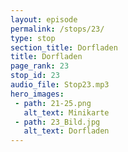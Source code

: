 ```yaml
---
layout: episode
permalink: /stops/23/
type: stop
section_title: Dorfladen
title: Dorfladen
page_rank: 23
stop_id: 23
audio_file: Stop23.mp3
hero_images:
 - path: 21-25.png
   alt_text: Minikarte
 - path: 23_Bild.jpg
   alt_text: Dorfladen
---
```

